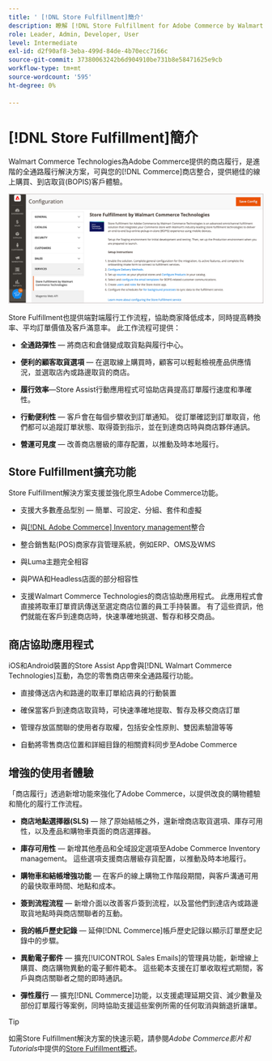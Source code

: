 ```yaml
---
title: ' [!DNL Store Fulfillment]簡介'
description: 瞭解 [!DNL Store Fulfillment for Adobe Commerce by Walmart Commerce Technologies] 如何支援客戶的線上購買、到店取貨(BOPIS)。 使用「商店協助」行動裝置簡化商店夥伴與Commerce客戶的BOPIS履行與訂單處理。
role: Leader, Admin, Developer, User
level: Intermediate
exl-id: d2f90af8-3eba-499d-84de-4b70ecc7166c
source-git-commit: 37380063242b6d904910be731b8e58471625e9cb
workflow-type: tm+mt
source-wordcount: '595'
ht-degree: 0%

---
```


# [!DNL Store Fulfillment]簡介

Walmart Commerce Technologies為Adobe Commerce提供的商店履行，是進階的全通路履行解決方案，可與您的[!DNL Commerce]商店整合，提供絕佳的線上購買、到店取貨(BOPIS)客戶體驗。

![存放區履行解決方案Adobe管理員組態](assets/store-fulfillment-admin-home.png)

Store Fulfillment也提供端對端履行工作流程，協助商家降低成本，同時提高轉換率、平均訂單價值及客戶滿意率。 此工作流程可提供：

* **全通路彈性** — 將商店和倉儲變成取貨點與履行中心。

* **便利的顧客取貨選項** — 在選取線上購買時，顧客可以輕鬆檢視產品供應情況，並選取店內或路邊取貨的商店。

* **履行效率**—Store Assist行動應用程式可協助店員提高訂單履行速度和準確性。

* **行動便利性** — 客戶會在每個步驟收到訂單通知。 從訂單確認到訂單取貨，他們都可以追蹤訂單狀態、取得簽到指示，並在到達商店時與商店夥伴通訊。

* **營運可見度** — 改善商店層級的庫存配置，以推動及時本地履行。

## Store Fulfillment擴充功能

Store Fulfillment解決方案支援並強化原生Adobe Commerce功能。

* 支援大多數產品型別 — 簡單、可設定、分組、套件和虛擬

* 與[[!DNL Adobe Commerce] Inventory management](https://experienceleague.adobe.com/en/docs/commerce-admin/inventory/basics/sources-stocks)整合

* 整合銷售點(POS)商家存貨管理系統，例如ERP、OMS及WMS

* 與Luma主題完全相容

* 與PWA和Headless店面的部分相容性

* 支援Walmart Commerce Technologies的商店協助應用程式。 此應用程式會直接將取車訂單資訊傳送至選定商店位置的員工手持裝置。 有了這些資訊，他們就能在客戶到達商店時，快速準確地挑選、暫存和移交商品。

## 商店協助應用程式

iOS和Android裝置的Store Assist App會與[!DNL Walmart Commerce Technologies]互動，為您的零售商店帶來全通路履行功能。

* 直接傳送店內和路邊的取車訂單給店員的行動裝置

* 確保當客戶到達商店取貨時，可快速準確地提取、暫存及移交商店訂單

* 管理存放區關聯的使用者存取權，包括安全性原則、雙因素驗證等等

* 自動將零售商店位置和詳細目錄的相關資料同步至Adobe Commerce

## 增強的使用者體驗

「商店履行」透過新增功能來強化了Adobe Commerce，以提供改良的購物體驗和簡化的履行工作流程。

* **商店地點選擇器(SLS)** — 除了原始結帳之外，還新增商店取貨選項、庫存可用性，以及產品和購物車頁面的商店選擇器。

* **庫存可用性** — 新增其他產品和全域設定選項至Adobe Commerce Inventory management。 這些選項支援商店層級存貨配置，以推動及時本地履行。

* **購物車和結帳增強功能** — 在客戶的線上購物工作階段期間，與客戶溝通可用的最快取車時間、地點和成本。

* **簽到流程流程** — 新增介面以改善客戶簽到流程，以及當他們到達店內或路邊取貨地點時與商店關聯者的互動。

* **我的帳戶歷史記錄** — 延伸[!DNL Commerce]帳戶歷史記錄以顯示訂單歷史記錄中的步驟。

* **異動電子郵件** — 擴充[!UICONTROL Sales Emails]的管理員功能，新增線上購買、商店購物異動的電子郵件範本。 這些範本支援在訂單收取程式期間，客戶與商店關聯者之間的即時通訊。

* **彈性履行** — 擴充[!DNL Commerce]功能，以支援處理延期交貨、減少數量及部份訂單履行等案例，同時協助支援這些案例所需的任何取消與銷退折讓單。

>[!TIP]
>
> 如需Store Fulfillment解決方案的快速示範，請參閱&#x200B;_Adobe Commerce影片和Tutorials_&#x200B;中提供的[Store Fulfillment概述](https://experienceleague.adobe.com/docs/commerce-learn/tutorials/orders/store-fulfillment.html)。


